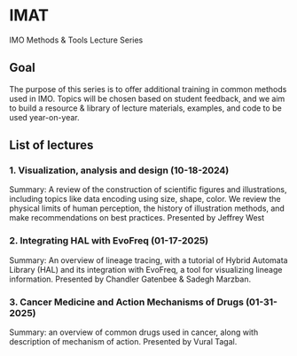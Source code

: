 # IMAT
IMO Methods &amp; Tools Lecture Series

## Goal
The purpose of this series is to offer additional training in common methods used in IMO. Topics will be chosen based on student feedback, and we aim to build a resource & library of lecture materials, examples, and code to be used year-on-year. 

## List of lectures
### 1. Visualization, analysis and design (10-18-2024)
Summary: A review of the construction of scientific figures and illustrations, including topics like data encoding using size, shape, color. We review the physical limits of human perception, the history of illustration methods, and make recommendations on best practices. Presented by Jeffrey West

### 2. Integrating HAL with EvoFreq (01-17-2025)
Summary: An overview of lineage tracing, with a tutorial of Hybrid Automata Library (HAL) and its integration with EvoFreq, a tool for visualizing lineage information. Presented by Chandler Gatenbee & Sadegh Marzban.

### 3. Cancer Medicine and Action Mechanisms of Drugs (01-31-2025)
Summary: an overview of common drugs used in cancer, along with description of mechanism of action. Presented by Vural Tagal.






